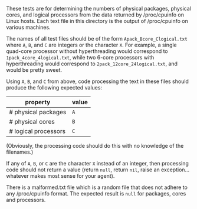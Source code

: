 These tests are for determining the numbers of physical packages, physical cores,
and logical processors from the data returned by /proc/cpuinfo on Linux hosts.
Each text file in this directory is the output of /proc/cpuinfo on various machines.

The names of all test files should be of the form `Apack_Bcore_Clogical.txt`
where `A`, `B`, and `C` are integers or the character `X`. For example,
a single quad-core processor without hyperthreading would correspond to
`1pack_4core_4logical.txt`, while two 6-core processors with hyperthreading
would correspond to `2pack_12core_24logical.txt`, and would be pretty sweet.

Using `A`, `B`, and `C` from above, code processing the text in these files
should produce the following expected values:

| property             | value   |
| -------------------- |---------|
| # physical packages  | `A`     |
| # physical cores     | `B`     |
| # logical processors | `C`     |

(Obviously, the processing code should do this with no knowledge of the filenames.)

If any of `A`, `B`, or `C` are the character `X` instead of an integer, then
processing code should not return a value (return `null`, return `nil`,
raise an exception... whatever makes most sense for your agent).

There is a malformed.txt file which is a random file that does not adhere to
any /proc/cpuinfo format. The expected result is `null` for packages, cores and
processors.
